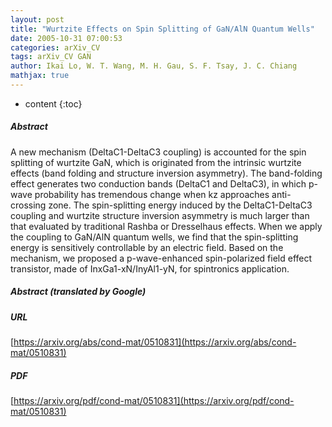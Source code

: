 ```yaml
---
layout: post
title: "Wurtzite Effects on Spin Splitting of GaN/AlN Quantum Wells"
date: 2005-10-31 07:00:53
categories: arXiv_CV
tags: arXiv_CV GAN
author: Ikai Lo, W. T. Wang, M. H. Gau, S. F. Tsay, J. C. Chiang
mathjax: true
---
```


* content
{:toc}

##### Abstract
A new mechanism (DeltaC1-DeltaC3 coupling) is accounted for the spin splitting of wurtzite GaN, which is originated from the intrinsic wurtzite effects (band folding and structure inversion asymmetry). The band-folding effect generates two conduction bands (DeltaC1 and DeltaC3), in which p-wave probability has tremendous change when kz approaches anti-crossing zone. The spin-splitting energy induced by the DeltaC1-DeltaC3 coupling and wurtzite structure inversion asymmetry is much larger than that evaluated by traditional Rashba or Dresselhaus effects. When we apply the coupling to GaN/AlN quantum wells, we find that the spin-splitting energy is sensitively controllable by an electric field. Based on the mechanism, we proposed a p-wave-enhanced spin-polarized field effect transistor, made of InxGa1-xN/InyAl1-yN, for spintronics application.

##### Abstract (translated by Google)


##### URL
[https://arxiv.org/abs/cond-mat/0510831](https://arxiv.org/abs/cond-mat/0510831)

##### PDF
[https://arxiv.org/pdf/cond-mat/0510831](https://arxiv.org/pdf/cond-mat/0510831)


